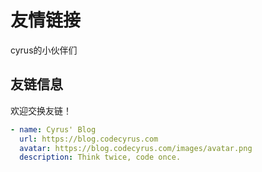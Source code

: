# 友情链接

cyrus的小伙伴们

<div id="link-list">
</div>

## 友链信息

欢迎交换友链！

```yaml
- name: Cyrus' Blog
  url: https://blog.codecyrus.com
  avatar: https://blog.codecyrus.com/images/avatar.png
  description: Think twice, code once.
```
